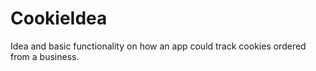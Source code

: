# CookieIdea
Idea and basic functionality on how an app could track cookies ordered from a business. 
